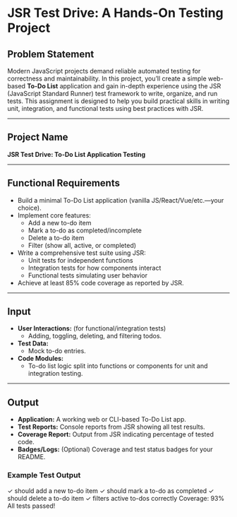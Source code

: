 # JSR Test Drive: A Hands-On Testing Project

## Problem Statement

Modern JavaScript projects demand reliable automated testing for correctness and maintainability. In this project, you’ll create a simple web-based **To-Do List** application and gain in-depth experience using the JSR (JavaScript Standard Runner) test framework to write, organize, and run tests. This assignment is designed to help you build practical skills in writing unit, integration, and functional tests using best practices with JSR.

---

## Project Name

**JSR Test Drive: To-Do List Application Testing**

---

## Functional Requirements

- Build a minimal To-Do List application (vanilla JS/React/Vue/etc.—your choice).
- Implement core features:
  - Add a new to-do item
  - Mark a to-do as completed/incomplete
  - Delete a to-do item
  - Filter (show all, active, or completed)
- Write a comprehensive test suite using JSR:
  - Unit tests for independent functions
  - Integration tests for how components interact
  - Functional tests simulating user behavior
- Achieve at least 85% code coverage as reported by JSR.

---

## Input

- **User Interactions:** (for functional/integration tests)
  - Adding, toggling, deleting, and filtering todos.
- **Test Data:**
  - Mock to-do entries.
- **Code Modules:**
  - To-do list logic split into functions or components for unit and integration testing.

---

## Output

- **Application:** A working web or CLI-based To-Do List app.
- **Test Reports:** Console reports from JSR showing all test results.
- **Coverage Report:** Output from JSR indicating percentage of tested code.
- **Badges/Logs:** (Optional) Coverage and test status badges for your README.

### Example Test Output

✓ should add a new to-do item
✓ should mark a to-do as completed
✓ should delete a to-do item
✓ filters active to-dos correctly
Coverage: 93%
All tests passed!
